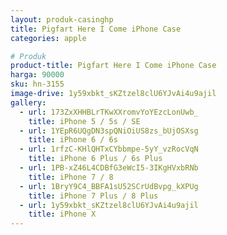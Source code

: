 ```yaml
---
layout: produk-casinghp
title: Pigfart Here I Come iPhone Case
categories: apple

# Produk
product-title: Pigfart Here I Come iPhone Case
harga: 90000
sku: hn-3155
image-drive: 1y59xbkt_sKZtzel8clU6YJvAi4u9ajil
gallery:
  - url: 173ZxXHHBLrTKwXXromvYoYEzcLonUwb_
    title: iPhone 5 / 5s / SE
  - url: 1YEpR6UQgDN3spQNiOiUS8zs_bUjOSXsg
    title: iPhone 6 / 6s
  - url: 1rfzC-KHlQHTxCYbbmpe-5yY_vzRocVqN
    title: iPhone 6 Plus / 6s Plus
  - url: 1PB-xZ46L4CDBfG3eWcI5-3IKgHVxbRNb
    title: iPhone 7 / 8
  - url: 1BryY9C4_BBFA1sU52SCrUdBvpg_kXPUg
    title: iPhone 7 Plus / 8 Plus
  - url: 1y59xbkt_sKZtzel8clU6YJvAi4u9ajil
    title: iPhone X
---
```

